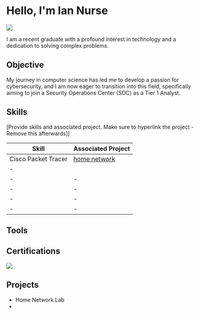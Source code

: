 # Hello, I'm Ian Nurse
<a href="https://www.linkedin.com/in/ian-nurse-363b53267/"><img src="https://img.shields.io/badge/-LinkedIn-0072b1?&style=for-the-badge&logo=linkedin&logoColor=white" /></a>

I am a recent graduate with a profound interest in technology and a dedication to solving complex problems.

## Objective

My journey in computer science has led me to develop a passion for cybersecurity, and I am now eager to transition into this field, specifically aiming to join a Security Operations Center (SOC) as a Tier 1 Analyst.

## Skills
[Provide skills and associated project. Make sure to hyperlink the project - Remove this afterwards]]

| Skill                                         | Associated Project         |
|-----------------------------------------------|----------------------------|
| Cisco Packet Tracer          | <a href="https://google.com](https://github.com/ian6220/cisco-packet-tracer-home-network-](https://github.com/ian6220/cisco-packet-tracer-home-network-/tree/main">home network</a>|
| -| <a href=""></a>|
| -         | -|
| -    | -|
| -                  | -|
| - | -|

## Tools


## Certifications
<div>
<img src="https://img.shields.io/badge/-Security%2B-FF0000?&style=for-the-badge&logo=CompTIA&logoColor=white" />


</div>

## Projects
- Home Network Lab
- 
